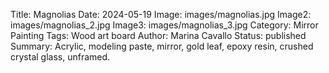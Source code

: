Title: Magnolias
Date: 2024-05-19
Image: images/magnolias.jpg
Image2: images/magnolias_2.jpg
Image3: images/magnolias_3.jpg
Category: Mirror Painting
Tags: Wood art board
Author: Marina Cavallo
Status: published
Summary: Acrylic, modeling paste, mirror, gold leaf, epoxy resin, crushed crystal glass, unframed.
